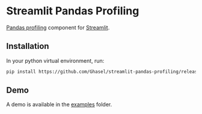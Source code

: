# Streamlit Pandas Profiling

[Pandas profiling](https://github.com/pandas-profiling/pandas-profiling) component for [Streamlit](https://www.streamlit.io/).

## Installation

In your python virtual environment, run:

```sh
pip install https://github.com/Ghasel/streamlit-pandas-profiling/releases/download/0.0.1/streamlit_pandas_profiling-0.0.1-py3-none-any.whl
```

## Demo

A demo is available in the [examples](https://github.com/Ghasel/streamlit-pandas-profiling/tree/master/examples) folder.
